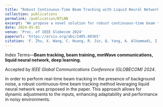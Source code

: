 ```yaml
---
title: "Robust Continuous-Time Beam Tracking with Liquid Neural Network"
collection: publications
permalink: /publication/BTLNN
excerpt: 'We propose a novel solution for robust continuous-time beam tracking with liquid neural network, which dynamically adjust the narrow mmWave beams to ensure real-time beam alignment with mobile users.'
date: 2024-05-01
venue: 'Proc. of IEEE Globecom 2024'
paperurl: 'https://arxiv.org/abs/2405.00365'
citation: 'F. Zhu, X. Wang, C. Huang, R. Jin, Q. Yang, A. Alhammadi, Z. Zhang, C. Yuen and M. Debbah, “Robust Continuous-Time Beam Tracking with Liquid Neural Network,” in Proc. of IEEE Global Communications Conference (GLOBECOM) 2024.'
---
```

Index Terms—**Beam tracking, beam training, mmWave communications, liquid neural network, deep learning.**

Accepted by _IEEE Global Communications Conference (GLOBECOM) 2024_.

In order to perform real-time beam tracking in the presence of background noise, a robust continuous-time beam tracking method leveraging liquid neural network was proposed in the paper. This approach allows for dynamic adjustments to the inputs, enhancing adaptability and performance in noisy environments. 

